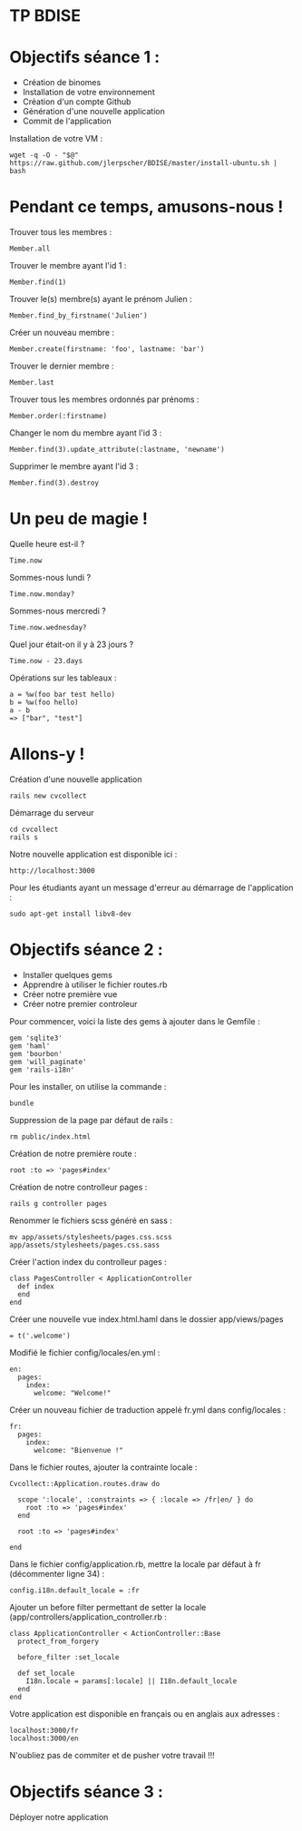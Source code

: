 TP BDISE
=====

Objectifs séance 1 :
=====
- Création de binomes
- Installation de votre environnement
- Création d'un compte Github
- Génération d'une nouvelle application
- Commit de l'application


Installation de votre VM :

```
wget -q -O - "$@" https://raw.github.com/jlerpscher/BDISE/master/install-ubuntu.sh | bash
```

Pendant ce temps, amusons-nous !
=====

Trouver tous les membres :
```
Member.all
```

Trouver le membre ayant l'id 1 :
```
Member.find(1)
```

Trouver le(s) membre(s) ayant le prénom Julien :
```
Member.find_by_firstname('Julien')
```

Créer un nouveau membre :
```
Member.create(firstname: 'foo', lastname: 'bar')
```

Trouver le dernier membre :
```
Member.last
```

Trouver tous les membres ordonnés par prénoms :
```
Member.order(:firstname)
```

Changer le nom du membre ayant l'id 3 :
```
Member.fin­d(3).updat­e_attribut­e(:lastname, 'newname')­
```

Supprimer le membre ayant l'id 3 :
```
Member.find(3).destroy
```

Un peu de magie !
=====

Quelle heure est-il ?
```
Time.now
```

Sommes-nous lundi ?
```
Time.now.monday?
```
Sommes-nous mercredi ?
```
Time.now.wednesday?
```

Quel jour était-on il y à 23 jours ?
```
Time.now - 23.days
```

Opérations sur les tableaux : 
```
a = %w(foo bar test hello)
b = %w(foo hello)
a - b
=> ["bar", "test"]
```

Allons-y !
======

Création d'une nouvelle application
```
rails new cvcollect
```

Démarrage du serveur
```
cd cvcollect
rails s
```

Notre nouvelle application est disponible ici :
```
http://localhost:3000
```

Pour les étudiants ayant un message d'erreur au démarrage de l'application :
```
sudo apt-get install libv8-dev
```


Objectifs séance 2 :
=====

- Installer quelques gems
- Apprendre à utiliser le fichier routes.rb
- Créer notre première vue
- Créer notre premier controleur

Pour commencer, voici la liste des gems à ajouter dans le Gemfile :

```
gem 'sqlite3'
gem 'haml'
gem 'bourbon'
gem 'will_paginate'
gem 'rails-i18n'
```

Pour les installer, on utilise la commande :
```
bundle
```

Suppression de la page par défaut de rails : 
```
rm public/index.html
```

Création de notre première route :
```
root :to => 'pages#index'
```

Création de notre controlleur pages :
```
rails g controller pages
```

Renommer le fichiers scss généré en sass :
```
mv app/assets/stylesheets/pages.css.scss app/assets/stylesheets/pages.css.sass
```

Créer l'action index du controlleur pages :
```
class PagesController < ApplicationController
  def index
  end
end
```

Créer une nouvelle vue index.html.haml dans le dossier app/views/pages
```
= t('.welcome')
```

Modifié le fichier config/locales/en.yml :
```
en:
  pages:
    index:
      welcome: "Welcome!"
```


Créer un nouveau fichier de traduction appelé fr.yml dans config/locales :
```
fr:
  pages:
    index:
      welcome: "Bienvenue !"
```

Dans le fichier routes, ajouter la contrainte locale :
```
Cvcollect::Application.routes.draw do

  scope ':locale', :constraints => { :locale => /fr|en/ } do
    root :to => 'pages#index' 
  end

  root :to => 'pages#index'
  
end
```

Dans le fichier config/application.rb, mettre la locale par défaut à fr (décommenter ligne 34) :
```
config.i18n.default_locale = :fr
```

Ajouter un before filter permettant de setter la locale (app/controllers/application_controller.rb :
```
class ApplicationController < ActionController::Base
  protect_from_forgery

  before_filter :set_locale

  def set_locale
    I18n.locale = params[:locale] || I18n.default_locale
  end
end
```

Votre application est disponible en français ou en anglais aux adresses :
```
localhost:3000/fr
localhost:3000/en
```

N'oubliez pas de commiter et de pusher votre travail !!!


Objectifs séance 3 :
=====

Déployer notre application
